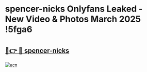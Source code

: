 # spencer-nicks Onlyfans Leaked - New Video & Photos March 2025 !5fga6

# <h2><a href="https://tn28r8.iuczelnia.edu.pl?title=spencer-nicks&ref=5fga6">🔗👉 🔴 spencer-nicks</a></h2>

[![acn](https://github.com/user-attachments/assets/0f9c940e-d8b0-45ae-aac7-cd30a18b3e1c)](https://tn28r8.iuczelnia.edu.pl?title=spencer-nicks&ref=5fga6)

